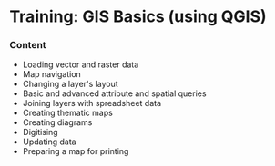 # Training: GIS Basics (using QGIS)
### Content
* Loading vector and raster data* Map navigation* Changing a layer's layout* Basic and advanced attribute and spatial queries* Joining layers with spreadsheet data* Creating thematic maps* Creating diagrams* Digitising* Updating data* Preparing a map for printing

